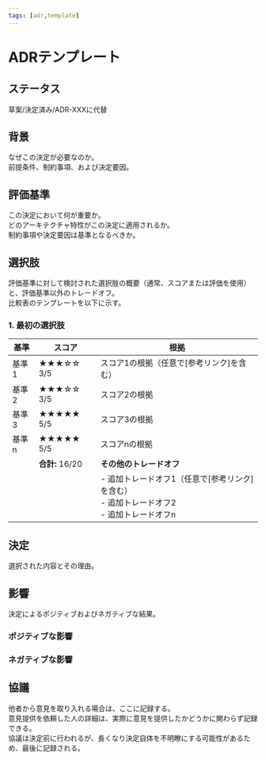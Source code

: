 ```yaml
---
tags: [adr,template]
---
```


# ADRテンプレート

## ステータス
草案/決定済み/ADR-XXXに代替

## 背景
なぜこの決定が必要なのか。  
前提条件、制約事項、および決定要因。

## 評価基準
この決定において何が重要か。  
どのアーキテクチャ特性がこの決定に適用されるか。  
制約事項や決定要因は基準となるべきか。

## 選択肢
評価基準に対して検討された選択肢の概要（通常、スコアまたは評価を使用）と、評価基準以外のトレードオフ。  
比較表のテンプレートを以下に示す。

### 1. 最初の選択肢

| 基準  | スコア           | 根拠                                                          |
|-----|---------------|-------------------------------------------------------------|
| 基準1 | ★★★☆☆ 3/5     | スコア1の根拠（任意で[参考リンク]を含む）                                      |
| 基準2 | ★★★☆☆ 3/5     | スコア2の根拠                                                     |
| 基準3 | ★★★★★ 5/5     | スコア3の根拠                                                     |
| 基準n | ★★★★★ 5/5     | スコアnの根拠                                                     |
|     | **合計:** 16/20 | **その他のトレードオフ**                                              |
|     |               | - 追加トレードオフ1（任意で[参考リンク]を含む）<br/>- 追加トレードオフ2 <br/>- 追加トレードオフn |

## 決定
選択された内容とその理由。

## 影響
決定によるポジティブおよびネガティブな結果。
### ポジティブな影響
### ネガティブな影響

## 協議
他者から意見を取り入れる場合は、ここに記録する。  
意見提供を依頼した人の詳細は、実際に意見を提供したかどうかに関わらず記録できる。  
協議は決定前に行われるが、長くなり決定自体を不明瞭にする可能性があるため、最後に記録される。  

